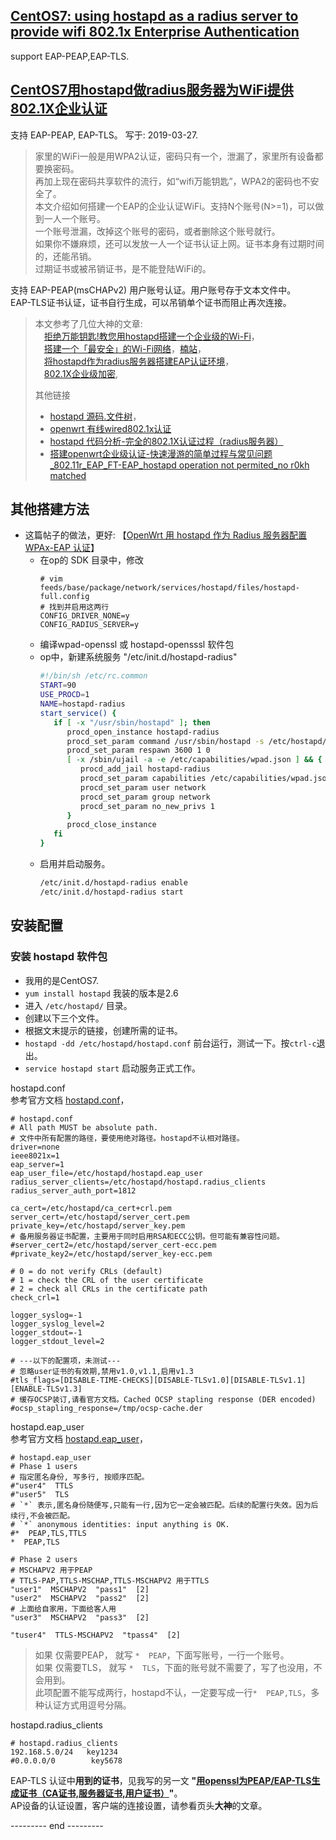 ## [CentOS7: using hostapd as a radius server to provide wifi 802.1x Enterprise Authentication](https://github.com/osnosn/HowTo/blob/master/Linux/CentOS7_hostapd_radius_WIFI_802.1x_EAP-PEAP_EAP-TLS_EnterpriseAuthentication.md)
support EAP-PEAP,EAP-TLS.

## [CentOS7用hostapd做radius服务器为WiFi提供802.1X企业认证](https://www.cnblogs.com/osnosn/p/10593297.html)
支持 EAP-PEAP, EAP-TLS。   写于: 2019-03-27.

> 家里的WiFi一般是用WPA2认证，密码只有一个，泄漏了，家里所有设备都要换密码。  
> 再加上现在密码共享软件的流行，如“wifi万能钥匙”，WPA2的密码也不安全了。  
> 本文介绍如何搭建一个EAP的企业认证WiFi。支持N个账号(N>=1)，可以做到一人一个账号。  
> 一个账号泄漏，改掉这个账号的密码，或者删除这个账号就行。  
> 如果你不嫌麻烦，还可以发放一人一个证书认证上网。证书本身有过期时间的，还能吊销。  
> 过期证书或被吊销证书，是不能登陆WiFi的。  

支持 EAP-PEAP(msCHAPv2) 用户账号认证。用户账号存于文本文件中。   
EAP-TLS证书认证，证书自行生成，可以吊销单个证书而阻止再次连接。

> 本文参考了几位大神的文章:   
> 　[拒绝万能钥匙!教您用hostapd搭建一个企业级的Wi-Fi](https://zhuanlan.zhihu.com/p/28439127)，  
> 　[搭建一个「最安全」的Wi-Fi网络](https://zhuanlan.zhihu.com/p/28927420)，[楠站](https://zenandidi.com/?s=hostapd)，  
> 　[将hostapd作为radius服务器搭建EAP认证环境](https://www.cnblogs.com/claruarius/p/5902141.html)，  
> 　[802.1X企业级加密](https://www.cnblogs.com/sun3596209/p/3226832.html),  
> 
> 其他链接  
> * [hostapd 源码.文件树](https://w1.fi/cgit/hostap/tree/hostapd)，  
> * [openwrt 有线wired802.1x认证](https://blog.csdn.net/weixin_44053794/article/details/132880887)  
> * [hostapd 代码分析-完全的802.1X认证过程（radius服务器）](https://blog.csdn.net/u012503786/article/details/79292211)  
> * [搭建openwrt企业级认证-快速漫游的简单过程与常见问题_802.11r_EAP_FT-EAP_hostapd operation not permited_no r0kh matched](https://blog.csdn.net/Mr_liu_666/article/details/125648948)  

## 其他搭建方法
* 这篇帖子的做法，更好: 【[OpenWrt 用 hostapd 作为 Radius 服务器配置 WPAx-EAP 认证](https://blog.azuk.top/posts/openwrt-hostapd-radius-server/)】
  * 在op的 SDK 目录中，修改
    ```
    # vim feeds/base/package/network/services/hostapd/files/hostapd-full.config
	# 找到并启用这两行
	CONFIG_DRIVER_NONE=y
	CONFIG_RADIUS_SERVER=y
    ```
  * 编译wpad-openssl 或 hostapd-opensssl 软件包
  * op中，新建系统服务 "/etc/init.d/hostapd-radius"
    ```bash
	#!/bin/sh /etc/rc.common
	START=90
	USE_PROCD=1
	NAME=hostapd-radius
	start_service() {
	   if [ -x "/usr/sbin/hostapd" ]; then
	      procd_open_instance hostapd-radius
	      procd_set_param command /usr/sbin/hostapd -s /etc/hostapd/hostapd.conf
	      procd_set_param respawn 3600 1 0
	      [ -x /sbin/ujail -a -e /etc/capabilities/wpad.json ] && {
	         procd_add_jail hostapd-radius
	         procd_set_param capabilities /etc/capabilities/wpad.json
	         procd_set_param user network
	         procd_set_param group network
	         procd_set_param no_new_privs 1
	      }
	      procd_close_instance
	   fi
	}
	```
  * 启用并启动服务。
	```bash
	/etc/init.d/hostapd-radius enable
	/etc/init.d/hostapd-radius start
	```


## 安装配置
### 安装 hostapd 软件包
* 我用的是CentOS7.
* `yum install hostapd` 我装的版本是2.6
* 进入 `/etc/hostapd/` 目录。
* 创建以下三个文件。
* 根据文末提示的链接，创建所需的证书。
* `hostapd -dd /etc/hostapd/hostapd.conf` 前台运行，测试一下。按`ctrl-c`退出。
* `service hostapd start` 启动服务正式工作。

hostapd.conf  
参考官方文档 [hostapd.conf](https://w1.fi/cgit/hostap/tree/hostapd/hostapd.conf)，  
```
# hostapd.conf
# All path MUST be absolute path.
# 文件中所有配置的路径，要使用绝对路径。hostapd不认相对路径。
driver=none
ieee8021x=1
eap_server=1
eap_user_file=/etc/hostapd/hostapd.eap_user
radius_server_clients=/etc/hostapd/hostapd.radius_clients
radius_server_auth_port=1812

ca_cert=/etc/hostapd/ca_cert+crl.pem
server_cert=/etc/hostapd/server_cert.pem
private_key=/etc/hostapd/server_key.pem
# 备用服务器证书配置，主要用于同时启用RSA和ECC公钥。但可能有兼容性问题。
#server_cert2=/etc/hostapd/server_cert-ecc.pem
#private_key2=/etc/hostapd/server_key-ecc.pem

# 0 = do not verify CRLs (default)
# 1 = check the CRL of the user certificate
# 2 = check all CRLs in the certificate path
check_crl=1

logger_syslog=-1
logger_syslog_level=2
logger_stdout=-1
logger_stdout_level=2

# ---以下的配置项，未测试---
# 忽略user证书的有效期,禁用v1.0,v1.1,启用v1.3
#tls_flags=[DISABLE-TIME-CHECKS][DISABLE-TLSv1.0][DISABLE-TLSv1.1][ENABLE-TLSv1.3]
# 缓存OCSP装订,请看官方文档。Cached OCSP stapling response (DER encoded)
#ocsp_stapling_response=/tmp/ocsp-cache.der
```

hostapd.eap_user  
参考官方文档 [hostapd.eap_user](https://w1.fi/cgit/hostap/tree/hostapd/hostapd.eap_user)，  
```
# hostapd.eap_user
# Phase 1 users
# 指定匿名身份, 写多行, 按顺序匹配。
#"user4"  TTLS
#"user5"  TLS
# `*` 表示,匿名身份随便写,只能有一行,因为它一定会被匹配。后续的配置行失效。因为后续行,不会被匹配。
# `*` anonymous identities: input anything is OK.
#*  PEAP,TLS,TTLS
*  PEAP,TLS

# Phase 2 users
# MSCHAPV2 用于PEAP
# TTLS-PAP,TTLS-MSCHAP,TTLS-MSCHAPV2 用于TTLS
"user1"  MSCHAPV2  "pass1"  [2]
"user2"  MSCHAPV2  "pass2"  [2]
# 上面给自家用，下面给客人用
"user3"  MSCHAPV2  "pass3"  [2]

"tuser4"  TTLS-MSCHAPV2  "tpass4"  [2]
```
> 如果 仅需要PEAP， 就写 `*  PEAP`，下面写账号，一行一个账号。  
> 如果 仅需要TLS， 就写 `*  TLS`，下面的账号就不需要了，写了也没用，不会用到。  
> 此项配置不能写成两行，hostapd不认，一定要写成一行`*  PEAP,TLS`，多种认证方式用逗号分隔。  

hostapd.radius_clients  
```
# hostapd.radius_clients
192.168.5.0/24   key1234
#0.0.0.0/0        key5678
```
EAP-TLS 认证中**用到的证书**，见我写的另一文 **"[用openssl为PEAP/EAP-TLS生成证书（CA证书,服务器证书,用户证书）](https://github.com/osnosn/HowTo/blob/master/OpenSSL/Create_CERTs_for_PEAP_EAP-TLS_using_openssl.md)"**。   
AP设备的认证设置，客户端的连接设置，请参看页头**大神**的文章。   

--------- end ---------
